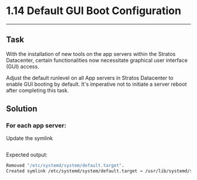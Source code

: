 # 1.14 Default GUI Boot Configuration
---
## Task
With the installation of new tools on the app servers within the Stratos Datacenter, certain functionalities now necessitate graphical user interface (GUI) access.

Adjust the default runlevel on all App servers in Stratos Datacenter to enable GUI booting by default. It's imperative not to initiate a server reboot after completing this task.  
## Solution
### For each app server:
Update the symlink
```bash
```
Expected output:
```bash
Removed "/etc/systemd/system/default.target".
Created symlink /etc/systemd/system/default.target → /usr/lib/systemd/system/graphical.target.
```

